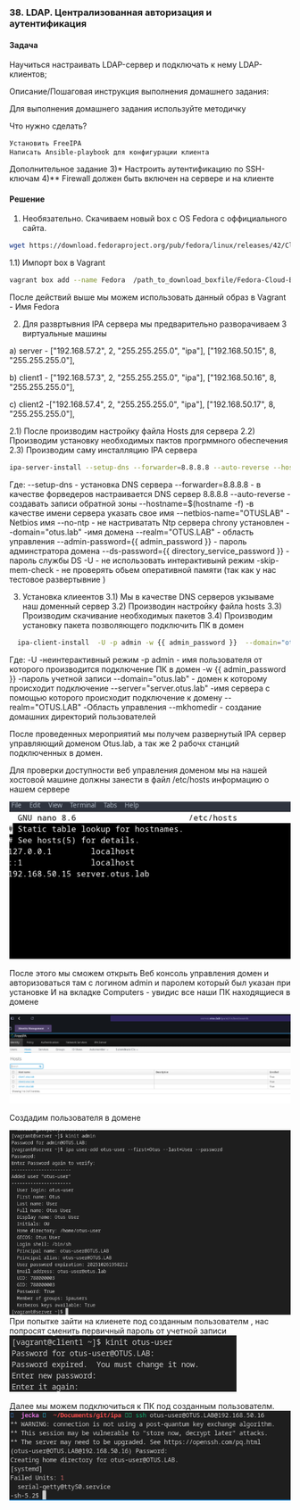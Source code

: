 ### 38. LDAP. Централизованная авторизация и аутентификация 

#### Задача

Научиться настраивать LDAP-сервер и подключать к нему LDAP-клиентов;

Описание/Пошаговая инструкция выполнения домашнего задания:

Для выполнения домашнего задания используйте методичку


Что нужно сделать?

    Установить FreeIPA
    Написать Ansible-playbook для конфигурации клиента

Дополнительное задание
3)* Настроить аутентификацию по SSH-ключам
4)** Firewall должен быть включен на сервере и на клиенте


#### Решение

1)  Необязательно. Скачиваем новый box c OS Fedora c оффициального сайта.

```bash
wget https://download.fedoraproject.org/pub/fedora/linux/releases/42/Cloud/x86_64/images/Fedora-Cloud-Base-Vagrant-VirtualBox-42-1.1.x86_64.vagrant.virtualbox.box
```

1.1)  Импорт box в Vagrant

```bash
vagrant box add --name Fedora  /path_to_download_boxfile/Fedora-Cloud-Base-Vagrant-VirtualBox-42-1.1.x86_64.vagrant.virtualbox.box
```

После действий выше мы можем использовать данный образ в Vagrant - Имя Fedora

2) Для развртывния IPA сервера мы предварительно разворачиваем 3 виртуальные машины

a) server - ["192.168.57.2",  2, "255.255.255.0",  "ipa"],
                    ["192.168.50.15",  8, "255.255.255.0"],

b) client1 - ["192.168.57.3",  2, "255.255.255.0",  "ipa"],
                  ["192.168.50.16",  8, "255.255.255.0"],
                  
c) client2 -["192.168.57.4",  2, "255.255.255.0",  "ipa"],
                  ["192.168.50.17",  8, "255.255.255.0"],


2.1) После производим настройку  файла Hosts для сервера
2.2)  Производим установку необходимых пактов прогрммного обеспечения 
2.3)  Производим саму инсталляцию IPA сервера

```bash
ipa-server-install --setup-dns --forwarder=8.8.8.8 --auto-reverse --hostname=$(hostname -f)  --netbios-name="OTUSLAB" --no-ntp --domain="otus.lab" --realm="OTUS.LAB" --admin-password={{ admin_password }}  --ds-password={{ directory_service_password }} -U --skip-mem-check
```
Где:
--setup-dns - установка DNS сервера
--forwarder=8.8.8.8  - в качестве форведеров настраивается DNS сервер 8.8.8.8
--auto-reverse - создавать записи обратной зоны
--hostname=$(hostname -f) -в качестве имени сервера указать свое имя
--netbios-name="OTUSLAB" - Netbios имя
--no-ntp - не настриватать Ntp сервера chrony  установлен 
--domain="otus.lab" -имя домена
--realm="OTUS.LAB" - область управления
--admin-password={{ admin_password }} - пароль админстратора домена
--ds-password={{ directory_service_password }} -  пароль службы DS
-U - не использовать интерактивынй режим
-skip-mem-check - не проверять обьем оперативной памяти  (так как у нас тестовое развертывние )

3) Установка клиеентов
3.1) Мы в качестве DNS серверов укзываме наш доменный сервер
3.2) Производин настройку файла hosts
3.3) Производим скачивание необходимых пакетов
3.4) Производим установку пакета позволяющего подключить ПК в домен

```bash
  ipa-client-install  -U -p admin -w {{ admin_password }}  --domain="otus.lab" --server="server.otus.lab" --realm="OTUS.LAB" --mkhomedir
```
 Где:
-U -неинтерактивный режим
-p admin - имя пользователя от которого производится подключение ПК в домен
-w {{ admin_password }} -пароль учетной записи
--domain="otus.lab" - домен к которому происходит подключение
--server="server.otus.lab" -имя сервера с помощью которого происходит подключение к домену
--realm="OTUS.LAB" -Область управления
--mkhomedir - создание домашних директорий пользователей

После проведенных мероприятий мы получем развернутый IPA сервер управляющий доменом Otus.lab, а так же 2 рабочх станций подключенных в домен.

Для проверки  доступности веб управления доменом мы на нашей хостовой машине должны занести в файл /etc/hosts информацию о нашем сервере

![hosts](hosts.png)

После этого мы сможем открыть Веб консоль управления домен и авторизоваться там с логином admin  и паролем который был указан при установке
И на вкладке Computers -  увидис все наши ПК находящиеся в домене

![Домен](Domain.png)

Создадим пользователя в домене 

![create user](create_user.png)
При попытке зайти на клиенете под созданным пользователм , нас попросят сменить первичный пароль от учетной записи
![user](user.png)

Далее мы можем подключиться к ПК под созданным пользователм.
![connect_user](connect_as_a_user.png)

